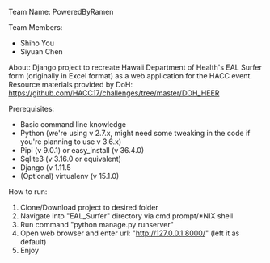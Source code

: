 Team Name:
PoweredByRamen

Team Members:
* Shiho You
* Siyuan Chen

About:
Django project to recreate Hawaii Department of Health's EAL Surfer form (originally in Excel format) as a web application for the HACC event.
Resource materials provided by DoH: https://github.com/HACC17/challenges/tree/master/DOH_HEER

Prerequisites:
* Basic command line knowledge
* Python (we're using v 2.7.x, might need some tweaking in the code if you're planning to use v 3.6.x)
* Pipi (v 9.0.1) or easy_install (v 36.4.0)
* Sqlite3 (v 3.16.0 or equivalent)
* Django (v 1.11.5
* (Optional) virtualenv (v 15.1.0)

How to run:
1. Clone/Download project to desired folder
2. Navigate into "EAL_Surfer" directory via cmd prompt/*NIX shell
3. Run command "python manage.py runserver"
4. Open web browser and enter url: "http://127.0.0.1:8000/" (left it as default)
5. Enjoy
